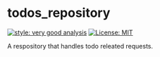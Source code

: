 # todos_repository

[![style: very good analysis][very_good_analysis_badge]][very_good_analysis_link]
[![License: MIT][license_badge]][license_link]

A respository that handles todo releated requests.

[license_badge]: https://img.shields.io/badge/license-MIT-blue.svg
[license_link]: https://opensource.org/licenses/MIT
[very_good_analysis_badge]: https://img.shields.io/badge/style-very_good_analysis-B22C89.svg
[very_good_analysis_link]: https://pub.dev/packages/very_good_analysis